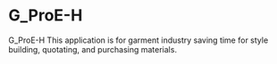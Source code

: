 # G_ProE-H
G_ProE-H
This application is for garment industry saving time for style building, quotating, and purchasing materials.

